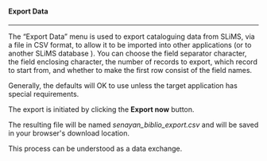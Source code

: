 #### Export Data
#### 

<hr>
The “Export Data” menu is used to export cataloguing data from SLiMS, via a file in CSV format, to allow it to be imported into other applications (or to another SLiMS database ). 
You can choose the field separator character, the field enclosing character, the number of records to export, which record to start from, and whether to make the first row consist of the field names.


Generally, the defaults will OK to use unless the target application has special requirements.

The export is initiated by clicking the **Export now**  button.

The resulting file will be named *senayan_biblio_export.csv* and will be saved in your browser's download location.

This process can be understood as a data exchange.

